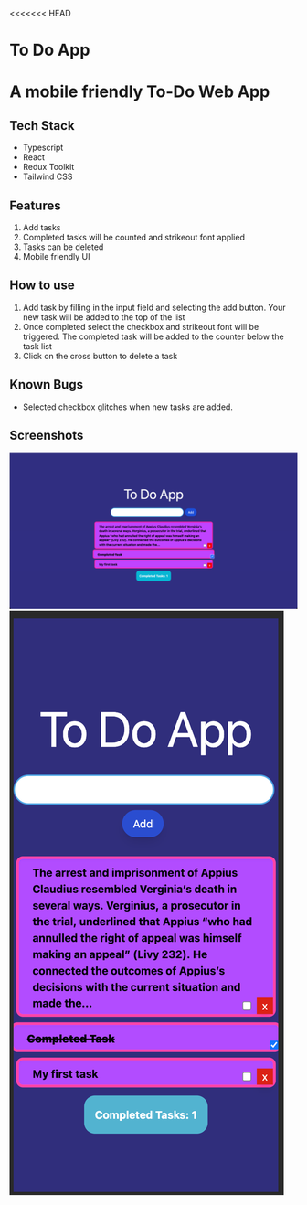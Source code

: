 <<<<<<< HEAD

# To Do App

# A mobile friendly To-Do Web App

## Tech Stack

- Typescript
- React
- Redux Toolkit
- Tailwind CSS

## Features

1. Add tasks
2. Completed tasks will be counted and strikeout font applied
3. Tasks can be deleted
4. Mobile friendly UI

## How to use

1. Add task by filling in the input field and selecting the add button. Your new task will be added to the top of the list
2. Once completed select the checkbox and strikeout font will be triggered. The completed task will be added to the counter below the task list
3. Click on the cross button to delete a task

## Known Bugs

- Selected checkbox glitches when new tasks are added.

## Screenshots

![DesktopApp](./screenshots/AppPreview.png)
![MobileApp](./screenshots/MobileVersion.png)
